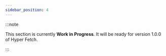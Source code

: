 ```yaml
---
sidebar_position: 4
---
```


:::note

This section is currently **Work in Progress**. It will be ready for version 1.0.0 of Hyper Fetch.

:::

<!-- - liczymy na społeczność
- odezwijcie się do nas a umieścimy tutaj ciekawe projekty
- niektóre z nich otrzymają własne podstrony wedle naszego uznania -->
